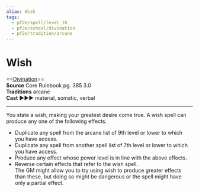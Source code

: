 ```yaml
---
alias: Wish
tags:
  - pf2e/spell/level_10
  - pf2e/school/divination
  - pf2e/tradition/arcane
---
```


# Wish

==[Divination](Divination.md)==  
__Source__ Core Rulebook pg. 385 3.0  
**Traditions** arcane  
**Cast** ►►► material, somatic, verbal

---

You state a wish, making your greatest desire come true. A wish spell can produce any one of the following effects.

- Duplicate any spell from the arcane list of 9th level or lower to which you have access.
- Duplicate any spell from another spell list of 7th level or lower to which you have access.
- Produce any effect whose power level is in line with the above effects.
- Reverse certain effects that refer to the wish spell.  
The GM might allow you to try using wish to produce greater effects than these, but doing so might be dangerous or the spell might have only a partial effect.

